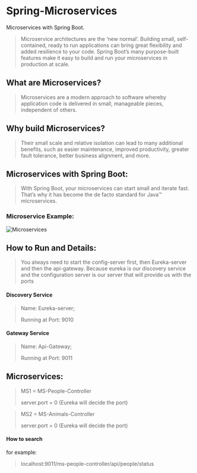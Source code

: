 # Spring-Microservices
Microservices with Spring Boot.

>Microservice architectures are the ‘new normal’. Building small, self-contained, ready to run applications can bring great flexibility and added resilience to your code. Spring Boot’s many purpose-built features make it easy to build and run your microservices in production at scale.

## What are Microservices?
> Microservices are a modern approach to software whereby application code is delivered in small, manageable pieces, independent of others.

## Why build Microservices?
> Their small scale and relative isolation can lead to many additional benefits, such as easier maintenance, improved productivity, greater fault tolerance, better business alignment, and more.

## Microservices with Spring Boot:
> With Spring Boot, your microservices can start small and iterate fast. That’s why it has become the de facto standard for Java™ microservices.

### Microservice Example:
![Microservices](https://raw.githubusercontent.com/patricksilva1/Spring-Microservices/perf/architecture/Microservices.png)

## How to Run and Details:
> You always need to start the config-server first, then Eureka-server and then the api-gateway. Because eureka is our discovery service and the configuration server is our server that will provide us with the ports
 
#### Discovery Service
> Name: Eureka-server; 
>
> Running at Port: 9010

#### Gateway Service
> Name: Api-Gateway;
> 
>  Running at Port: 9011

## Microservices:
> MS1 = MS-People-Controller
>
> server.port = 0 (Eureka will decide the port)

> MS2 = MS-Animals-Controller
>
> server.port = 0 (Eureka will decide the port)

#### How to search 
  
for example: 

> localhost:9011/ms-people-controller/api/people/status 
